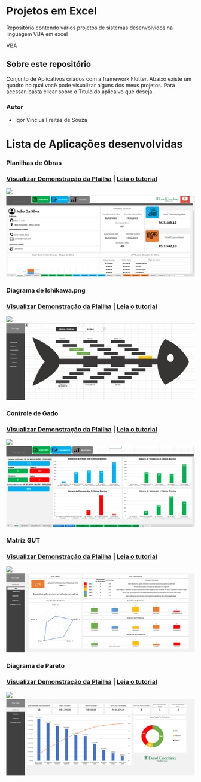 # Projetos em Excel
Repositório contendo vários projetos de sistemas desenvolvidos na linguagem VBA em excel

VBA
## Sobre este repositório
Conjunto de Aplicativos criados com a  framework Flutter. Abaixo existe um quadro no qual você pode visualizar alguns dos meus projetos. Para acessar, basta clicar sobre o Título do aplicaivo que deseja.

### Autor

* Igor Vincius Freitas de Souza
 
# Lista de Aplicações desenvolvidas

### Planilhas de Obras

### [Visualizar Demonstração da Plailha](https://www.youtube.com/watch?v=ewmGkmirtWQ) | [Leia o tutorial](https://www.taniarascia.com/getting-started-with-react/)
![](name-of-giphy.gif)
![Farmers Market Finder Demo](/IMG/Screenshot_1.png)

### Diagrama de Ishikawa.png

### [Visualizar Demonstração da Plailha](https://www.youtube.com/watch?v=ewmGkmirtWQ) | [Leia o tutorial](https://www.taniarascia.com/getting-started-with-react/)
![](name-of-giphy.gif)
![Farmers Market Finder Demo](/IMG/Diagrama_de_Ishikawa.png)

### Controle de Gado

### [Visualizar Demonstração da Plailha](https://www.youtube.com/watch?v=ewmGkmirtWQ) | [Leia o tutorial](https://www.taniarascia.com/getting-started-with-react/)
![](name-of-giphy.gif)
![Farmers Market Finder Demo](/IMG/Controle_Gado.png)

### Matriz GUT

### [Visualizar Demonstração da Plailha](https://www.youtube.com/watch?v=ewmGkmirtWQ) | [Leia o tutorial](https://www.taniarascia.com/getting-started-with-react/)
![](name-of-giphy.gif)
![Farmers Market Finder Demo](/IMG/Matriz_GUT.png)

### Diagrama de Pareto

### [Visualizar Demonstração da Plailha](https://www.youtube.com/watch?v=ewmGkmirtWQ) | [Leia o tutorial](https://www.taniarascia.com/getting-started-with-react/)
![](name-of-giphy.gif)
![Farmers Market Finder Demo](/IMG/Diagrama_de_pareto.png)
